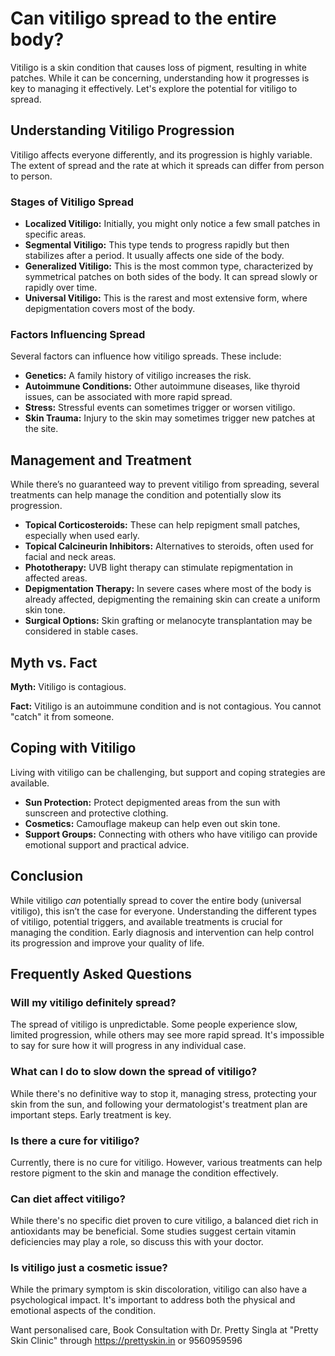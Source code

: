# Can vitiligo spread to the entire body?

Vitiligo is a skin condition that causes loss of pigment, resulting in white patches. While it can be concerning, understanding how it progresses is key to managing it effectively. Let's explore the potential for vitiligo to spread.

## Understanding Vitiligo Progression

Vitiligo affects everyone differently, and its progression is highly variable. The extent of spread and the rate at which it spreads can differ from person to person.

### Stages of Vitiligo Spread

*   **Localized Vitiligo:** Initially, you might only notice a few small patches in specific areas.
*   **Segmental Vitiligo:** This type tends to progress rapidly but then stabilizes after a period. It usually affects one side of the body.
*   **Generalized Vitiligo:** This is the most common type, characterized by symmetrical patches on both sides of the body. It can spread slowly or rapidly over time.
*   **Universal Vitiligo:** This is the rarest and most extensive form, where depigmentation covers most of the body.

### Factors Influencing Spread

Several factors can influence how vitiligo spreads. These include:

*   **Genetics:** A family history of vitiligo increases the risk.
*   **Autoimmune Conditions:** Other autoimmune diseases, like thyroid issues, can be associated with more rapid spread.
*   **Stress:** Stressful events can sometimes trigger or worsen vitiligo.
*   **Skin Trauma:** Injury to the skin may sometimes trigger new patches at the site.

## Management and Treatment

While there’s no guaranteed way to prevent vitiligo from spreading, several treatments can help manage the condition and potentially slow its progression.

*   **Topical Corticosteroids:** These can help repigment small patches, especially when used early.
*   **Topical Calcineurin Inhibitors:** Alternatives to steroids, often used for facial and neck areas.
*   **Phototherapy:** UVB light therapy can stimulate repigmentation in affected areas.
*   **Depigmentation Therapy:** In severe cases where most of the body is already affected, depigmenting the remaining skin can create a uniform skin tone.
*   **Surgical Options:** Skin grafting or melanocyte transplantation may be considered in stable cases.

## Myth vs. Fact

**Myth:** Vitiligo is contagious.

**Fact:** Vitiligo is an autoimmune condition and is not contagious. You cannot "catch" it from someone.

## Coping with Vitiligo

Living with vitiligo can be challenging, but support and coping strategies are available.

*   **Sun Protection:** Protect depigmented areas from the sun with sunscreen and protective clothing.
*   **Cosmetics:** Camouflage makeup can help even out skin tone.
*   **Support Groups:** Connecting with others who have vitiligo can provide emotional support and practical advice.

## Conclusion

While vitiligo *can* potentially spread to cover the entire body (universal vitiligo), this isn’t the case for everyone. Understanding the different types of vitiligo, potential triggers, and available treatments is crucial for managing the condition. Early diagnosis and intervention can help control its progression and improve your quality of life.

## Frequently Asked Questions

### Will my vitiligo definitely spread?

The spread of vitiligo is unpredictable. Some people experience slow, limited progression, while others may see more rapid spread. It's impossible to say for sure how it will progress in any individual case.

### What can I do to slow down the spread of vitiligo?

While there's no definitive way to stop it, managing stress, protecting your skin from the sun, and following your dermatologist's treatment plan are important steps. Early treatment is key.

### Is there a cure for vitiligo?

Currently, there is no cure for vitiligo. However, various treatments can help restore pigment to the skin and manage the condition effectively.

### Can diet affect vitiligo?

While there's no specific diet proven to cure vitiligo, a balanced diet rich in antioxidants may be beneficial. Some studies suggest certain vitamin deficiencies may play a role, so discuss this with your doctor.

### Is vitiligo just a cosmetic issue?

While the primary symptom is skin discoloration, vitiligo can also have a psychological impact. It's important to address both the physical and emotional aspects of the condition.

Want personalised care, Book Consultation with Dr. Pretty Singla at "Pretty Skin Clinic" through https://prettyskin.in or 9560959596
